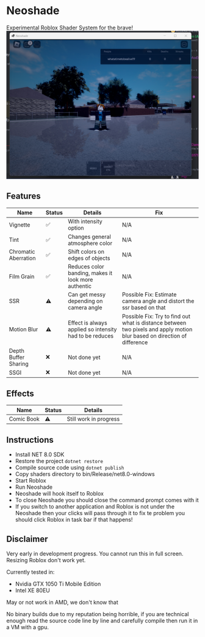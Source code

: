 # Neoshade
Experimental Roblox Shader System for the brave!
![Demo](6.png)

## Features
|Name|Status|Details|Fix|
|----|------|-------|---|
|Vignette|✅|With intensity option|N/A|
|Tint|✅|Changes general atmosphere color|N/A|
|Chromatic Aberration|✅|Shift colors on edges of objects|N/A|
|Film Grain|✅|Reduces color banding, makes it look more authentic|N/A|
|SSR|⚠️|Can get messy depending on camera angle|Possible Fix: Estimate camera angle and distort the ssr based on that|
|Motion Blur|⚠️|Effect is always applied so intensity had to be reduces|Possible Fix: Try to find out what is distance between two pixels and apply motion blur based on direction of difference|
|Depth Buffer Sharing|❌|Not done yet|N/A|
|SSGI|❌|Not done yet|N/A|

## Effects
|Name|Status|Details|
|----|------|-------|
|Comic Book|⚠️|Still work in progress|

## Instructions
- Install NET 8.0 SDK
- Restore the project `dotnet restore`
- Compile source code using `dotnet publish`
- Copy shaders directory to bin/Release/net8.0-windows
- Start Roblox
- Run Neoshade
- Neoshade will hook itself to Roblox
- To close Neoshade you should close the command prompt comes with it
- If you switch to another application and Roblox is not under the Neoshade then your clicks will pass through it to fix te problem you should click Roblox in task bar if that happens!

## Disclaimer
Very early in development progress. 
You cannot run this in full screen.
Resizing Roblox don't work yet.

Currently tested in:
- Nvidia GTX 1050 Ti Mobile Edition
- Intel XE 80EU

May or not work in AMD, we don't know that

No binary builds due to my reputation being horrible, if you are technical enough read the source code line by line and carefully compile then run it in a VM with a gpu.


